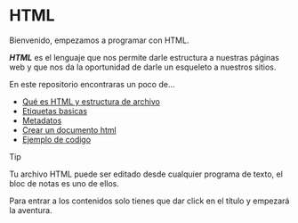 # HTML

Bienvenido, empezamos a programar con HTML.

**_HTML_** es el lenguaje que nos permite darle estructura a nuestras páginas web y que nos da la oportunidad de darle un esqueleto a nuestros sitios.

En este repositorio encontraras un poco de...

- [Qué es HTML y estructura de archivo](./Temario/01Queeshtml.md)
- [Etiquetas basicas](./Temario/02Etiquetasbasicas.md)
- [Metadatos](./Temario/03Metadatos.md)
- [Crear un documento html](./Temario/04Crearundocumentohtml.md)
- [Ejemplo de codigo](./Temario/05Ejemplodecodigo.html)

> [!TIP]
> Tu archivo HTML puede ser editado desde cualquier programa de texto, el bloc de notas es uno de ellos.

Para entrar a los contenidos solo tienes que dar click en el título y empezará la aventura.

